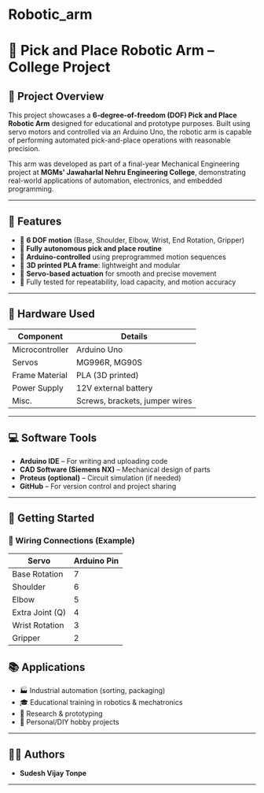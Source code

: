 # Robotic_arm
# 🤖 Pick and Place Robotic Arm – College Project

## 📌 Project Overview

This project showcases a **6-degree-of-freedom (DOF) Pick and Place Robotic Arm** designed for educational and prototype purposes. Built using servo motors and controlled via an Arduino Uno, the robotic arm is capable of performing automated pick-and-place operations with reasonable precision.

This arm was developed as part of a final-year Mechanical Engineering project at **MGMs' Jawaharlal Nehru Engineering College**, demonstrating real-world applications of automation, electronics, and embedded programming.

---

## 🎯 Features

* 🔄 **6 DOF motion** (Base, Shoulder, Elbow, Wrist, End Rotation, Gripper)
* 🤖 **Fully autonomous pick and place routine**
* 🧠 **Arduino-controlled** using preprogrammed motion sequences
* 🧱 **3D printed PLA frame**: lightweight and modular
* 🔌 **Servo-based actuation** for smooth and precise movement
* 🧪 Fully tested for repeatability, load capacity, and motion accuracy

---

## 🔧 Hardware Used

| Component       | Details                        |
| --------------- | ------------------------------ |
| Microcontroller | Arduino Uno                    |
| Servos          | MG996R, MG90S                  |
| Frame Material  | PLA (3D printed)               |
| Power Supply    | 12V external battery           |
| Misc.           | Screws, brackets, jumper wires |

---

## 💻 Software Tools

* **Arduino IDE** – For writing and uploading code
* **CAD Software (Siemens NX)** – Mechanical design of parts
* **Proteus (optional)** – Circuit simulation (if needed)
* **GitHub** – For version control and project sharing

---

## 🚀 Getting Started

### 🔩 Wiring Connections (Example)

| Servo           | Arduino Pin |
| --------------- | ----------- |
| Base Rotation   | 7           |
| Shoulder        | 6           |
| Elbow           | 5           |
| Extra Joint (Q) | 4           |
| Wrist Rotation  | 3           |
| Gripper         | 2           |




## 📚 Applications

* 🏭 Industrial automation (sorting, packaging)
* 🎓 Educational training in robotics & mechatronics
* 🧪 Research & prototyping
* 🧰 Personal/DIY hobby projects

---

## 👨‍🔧 Authors

* **Sudesh Vijay Tonpe**
---

